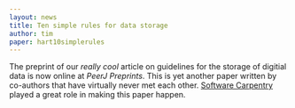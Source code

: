 ```yaml
---
layout: news
title: Ten simple rules for data storage
author: tim
paper: hart10simplerules
---
```


The preprint of our *really cool* article on guidelines for the storage of
digitial data is now online at *PeerJ Preprints*. This is yet another paper
written by co-authors that have virtually never met each other. [Software
Carpentry](https://software-carpentry.org/index.html) played a great role in
making this paper happen.
